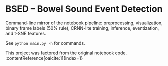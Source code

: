 # BSED – Bowel Sound Event Detection

Command-line mirror of the notebook pipeline: preprocessing, visualization, binary frame labels (50% rule), CRNN-lite training, inference, eventization, and t-SNE features.

See `python main.py -h` for commands.

This project was factored from the original notebook code. :contentReference[oaicite:1]{index=1}
